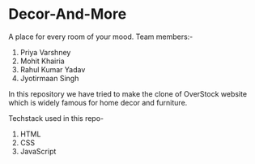 # Decor-And-More
A place for every room of your mood.
Team members:-
1. Priya Varshney
2. Mohit Khairia
3. Rahul Kumar Yadav
4. Jyotirmaan Singh

In this repository we have tried to make the clone of OverStock website which is widely famous for home decor and furniture.

Techstack used in this repo-
1. HTML
2. CSS
3. JavaScript
